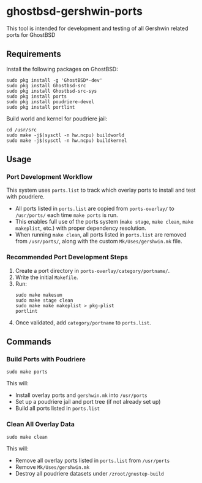 # ghostbsd-gershwin-ports

This tool is intended for development and testing of all Gershwin related ports for GhostBSD

## Requirements

Install the following packages on GhostBSD:
```
sudo pkg install -g 'GhostBSD*-dev'
sudo pkg install Ghostbsd-src
sudo pkg install Ghostbsd-src-sys
sudo pkg install ports
sudo pkg install poudriere-devel
sudo pkg install portlint
```

Build world and kernel for poudriere jail:
```
cd /usr/src
sudo make -j$(sysctl -n hw.ncpu) buildworld
sudo make -j$(sysctl -n hw.ncpu) buildkernel
```

## Usage

### Port Development Workflow

This system uses `ports.list` to track which overlay ports to install and test with poudriere.

- All ports listed in `ports.list` are copied from `ports-overlay/` to `/usr/ports/` each time `make ports` is run.
- This enables full use of the ports system (`make stage`, `make clean`, `make makeplist`, etc.) with proper dependency resolution.
- When running `make clean`, all ports listed in `ports.list` are removed from `/usr/ports/`, along with the custom `Mk/Uses/gershwin.mk` file.

### Recommended Port Development Steps

1. Create a port directory in `ports-overlay/category/portname/`.
2. Write the initial `Makefile`.
3. Run:
   ```
   sudo make makesum
   sudo make stage clean
   sudo make make makeplist > pkg-plist
   portlint
   ```
4. Once validated, add `category/portname` to `ports.list`.

## Commands

### Build Ports with Poudriere

```
sudo make ports
```

This will:
- Install overlay ports and `gershwin.mk` into `/usr/ports`
- Set up a poudriere jail and port tree (if not already set up)
- Build all ports listed in `ports.list`

### Clean All Overlay Data

```
sudo make clean
```

This will:
- Remove all overlay ports listed in `ports.list` from `/usr/ports`
- Remove `Mk/Uses/gershwin.mk`
- Destroy all poudriere datasets under `/zroot/gnustep-build`